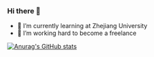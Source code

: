 ### Hi there 👋


- 🌱 I’m currently learning at Zhejiang University
- 👯 I’m working hard to become a freelance



[![Anurag's GitHub stats](https://github-readme-stats.vercel.app/api?username=MichaelYuhe&count_private=true&show_icons=true)](https://github.com/anuraghazra/github-readme-stats)
